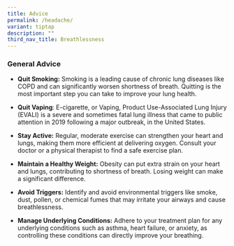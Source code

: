 ```yaml
---
title: Advice
permalink: /headache/
variant: tiptap
description: ""
third_nav_title: Breathlessness
---
```

<h3>General Advice</h3>
<p></p>
<ul data-tight="true" class="tight">
<li>
<p><strong>Quit Smoking:</strong> Smoking is a leading cause of chronic lung
diseases like COPD and can significantly worsen shortness of breath. Quitting
is the most important step you can take to improve your lung health.</p>
<p></p>
</li>
<li>
<p><strong>Quit Vaping</strong>: E-cigarette, or Vaping, Product Use-Associated
Lung Injury (EVALI) is a severe and sometimes fatal lung illness that came
to public attention in 2019 following a major outbreak, in the United States.</p>
<p></p>
</li>
<li>
<p><strong>Stay Active:</strong> Regular, moderate exercise can strengthen
your heart and lungs, making them more efficient at delivering oxygen.
Consult your doctor or a physical therapist to find a safe exercise plan.</p>
<p></p>
</li>
<li>
<p><strong>Maintain a Healthy Weight:</strong> Obesity can put extra strain
on your heart and lungs, contributing to shortness of breath. Losing weight
can make a significant difference.</p>
<p></p>
</li>
<li>
<p><strong>Avoid Triggers:</strong> Identify and avoid environmental triggers
like smoke, dust, pollen, or chemical fumes that may irritate your airways
and cause breathlessness.</p>
<p></p>
</li>
<li>
<p><strong>Manage Underlying Conditions:</strong> Adhere to your treatment
plan for any underlying conditions such as asthma, heart failure, or anxiety,
as controlling these conditions can directly improve your breathing.</p>
</li>
</ul>
<p></p>